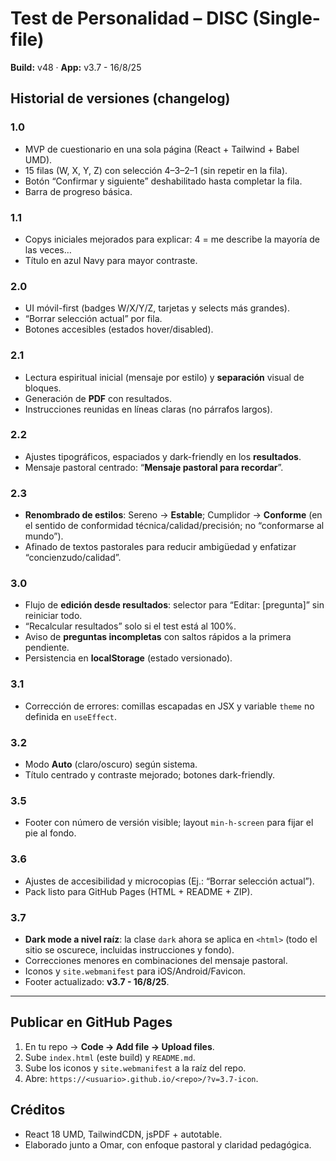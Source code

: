 # Test de Personalidad – DISC (Single-file)
**Build:** v48 · **App:** v3.7 - 16/8/25

## Historial de versiones (changelog)
### 1.0
- MVP de cuestionario en una sola página (React + Tailwind + Babel UMD).
- 15 filas (W, X, Y, Z) con selección 4–3–2–1 (sin repetir en la fila).
- Botón “Confirmar y siguiente” deshabilitado hasta completar la fila.
- Barra de progreso básica.

### 1.1
- Copys iniciales mejorados para explicar: 4 = me describe la mayoría de las veces…
- Título en azul Navy para mayor contraste.

### 2.0
- UI móvil-first (badges W/X/Y/Z, tarjetas y selects más grandes).
- “Borrar selección actual” por fila.
- Botones accesibles (estados hover/disabled).

### 2.1
- Lectura espiritual inicial (mensaje por estilo) y **separación** visual de bloques.
- Generación de **PDF** con resultados.
- Instrucciones reunidas en líneas claras (no párrafos largos).

### 2.2
- Ajustes tipográficos, espaciados y dark-friendly en los **resultados**.
- Mensaje pastoral centrado: “**Mensaje pastoral para recordar**”.

### 2.3
- **Renombrado de estilos**: Sereno → **Estable**; Cumplidor → **Conforme** (en el sentido de conformidad técnica/calidad/precisión; no “conformarse al mundo”).  
- Afinado de textos pastorales para reducir ambigüedad y enfatizar “concienzudo/calidad”.

### 3.0
- Flujo de **edición desde resultados**: selector para “Editar: [pregunta]” sin reiniciar todo.
- “Recalcular resultados” solo si el test está al 100%.
- Aviso de **preguntas incompletas** con saltos rápidos a la primera pendiente.
- Persistencia en **localStorage** (estado versionado).

### 3.1
- Corrección de errores: comillas escapadas en JSX y variable `theme` no definida en `useEffect`.

### 3.2
- Modo **Auto** (claro/oscuro) según sistema.  
- Título centrado y contraste mejorado; botones dark-friendly.

### 3.5
- Footer con número de versión visible; layout `min-h-screen` para fijar el pie al fondo.

### 3.6
- Ajustes de accesibilidad y microcopias (Ej.: “Borrar selección actual”).  
- Pack listo para GitHub Pages (HTML + README + ZIP).

### 3.7
- **Dark mode a nivel raíz**: la clase `dark` ahora se aplica en `<html>` (todo el sitio se oscurece, incluidas instrucciones y fondo).
- Correcciones menores en combinaciones del mensaje pastoral.
- Iconos y `site.webmanifest` para iOS/Android/Favicon.  
- Footer actualizado: **v3.7 - 16/8/25**.

---

## Publicar en GitHub Pages
1. En tu repo → **Code → Add file → Upload files**.
2. Sube `index.html` (este build) y `README.md`.  
3. Sube los iconos y `site.webmanifest` a la raíz del repo.  
4. Abre: `https://<usuario>.github.io/<repo>/?v=3.7-icon`.

## Créditos
- React 18 UMD, TailwindCDN, jsPDF + autotable.
- Elaborado junto a Omar, con enfoque pastoral y claridad pedagógica.
